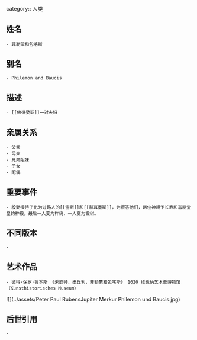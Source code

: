 category:: 人类
## 姓名
	- 菲勒蒙和包喀斯
## 别名
	- Philemon and Baucis
## 描述
	- [[佛律癸亚]]一对夫妇
## 亲属关系
	- 父亲
	- 母亲
	- 兄弟姐妹
	- 子女
	- 配偶
## 重要事件
	- 殷勤接待了化为过路人的[[宙斯]]和[[赫耳墨斯]]，为报答他们，两位神赐予长寿和富丽堂皇的神殿。最后一人变为柞树，一人变为椴树。
## 不同版本
	-
## 艺术作品
	- 彼得·保罗·鲁本斯 《朱庇特，墨丘利，菲勒蒙和包喀斯》 1620 维也纳艺术史博物馆（Kunsthistorisches Museum）
 ![](../assets/Peter Paul RubensJupiter Merkur Philemon und Baucis.jpg)
## 后世引用
	-
